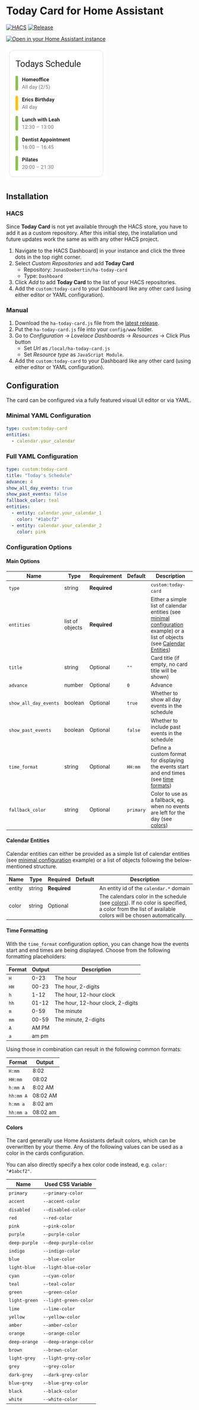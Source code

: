 # Today Card for Home Assistant

[![HACS][hacs-badge]][hacs-url]
[![Release][release-badge]][releases-url]

[![Open in your Home Assistant instance][my-ha-badge]][my-ha-url]

![Today Card for Home Assistant Lovelace Preview](docs/preview.png)

## Installation

### HACS

Since **Today Card** is not yet available through the HACS store, you have to add it as a custom repository. After this initial step, the installation und future updates work the same as with any other HACS project.

1. Navigate to the HACS Dashboard] in your instance and click the three dots in the top right corner.
2. Select _Custom Repositories_ and add **Today Card**
   - Repository: `JonasDoebertin/ha-today-card`
   - Type: `Dashboard`
3. Click _Add_ to add **Today Card** to the list of your HACS repositories.
4. Add the `custom:today-card` to your Dashboard like any other card (using either editor or YAML configuration).

### Manual

1. Download the `ha-today-card.js` file from the [latest release][latest-release-url].
2. Put the `ha-today-card.js` file into your `config/www` folder.
3. Go to _Configuration_ → _Lovelace Dashboards_ → _Resources_ → Click Plus button
   - Set _Url_ as `/local/ha-today-card.js`
   - Set _Resource type_ as `JavaScript Module`.
4. Add the `custom:today-card` to your Dashboard like any other card (using either editor or YAML configuration).

## Configuration

The card can be configured via a fully featured visual UI editor or via YAML.

### Minimal YAML Configuration
```yaml
type: custom:today-card
entities:
  - calendar.your_calendar
```

### Full YAML Configuration
```yaml
type: custom:today-card
title: "Today's Schedule"
advance: 4
show_all_day_events: true
show_past_events: false
fallback_color: teal
entities:
  - entity: calendar.your_calendar_1
    color: "#1abcf2"
  - entity: calendar.your_calendar_2
    color: pink
```

### Configuration Options

#### Main Options

| Name                  | Type            | Requirement  | Default   | Description                                                                                                                                                                     |
|-----------------------|-----------------|--------------|-----------|---------------------------------------------------------------------------------------------------------------------------------------------------------------------------------|
| `type`                | string          | **Required** |           | `custom:today-card`                                                                                                                                                             |
| `entities`            | list of objects | **Required** |           | Either a simple list of calendar entities (see [minimal configuration](#Minimal-YAML-Configuration) example) or a list of objects (see [Calendar Entities](#Calendar-Entities)) |
| `title`               | string          | Optional     | `""`      | Card title (if empty, no card title will be shown)                                                                                                                              |
| `advance`             | number          | Optional     | `0`       | Advance                                                                                                                                                                         |
| `show_all_day_events` | boolean         | Optional     | `true`    | Whether to show all day events in the schedule                                                                                                                                  |
| `show_past_events`    | boolean         | Optional     | `false`   | Whether to include past events in the schedule                                                                                                                                  |
| `time_format`         | string          | Optional     | `HH:mm`   | Define a custom format for displaying the events start and end times (see [time formats](#Time-Formatting))                                                                     |
| `fallback_color`      | string          | Optional     | `primary` | Color to use as a fallback, eg. when no events are left for the day (see [colors](#Colors))                                                                                     |

#### Calendar Entities

Calendar entities can either be provided as a simple list of calendar entities (see [minimal configuration](#Minimal-YAML-Configuration) example) or a list of objects following the below-mentioned structure.

| Name   | Type   | Required     | Default | Description                                                                                                                                                    |
|--------|--------|--------------|---------|----------------------------------------------------------------------------------------------------------------------------------------------------------------|
| entity | string | **Required** |         | An entity id of the `calendar.*` domain                                                                                                                        |
| color  | string | Optional     |         | The calendars color in the schedule (see [colors](#Colors)). If no color is specified, a color from the list of available colors will be chosen automatically. |

#### Time Formatting

With the `time_format` configuration option, you can change how the events start and end times are being displayed. Choose from the following formatting placeholders:

| Format | Output | Description                       |
|--------|--------|-----------------------------------|
| `H`    | 0-23   | The hour                          |
| `HH`   | 00-23  | The hour, 2-digits                |
| `h`    | 1-12   | The hour, 12-hour clock           |
| `hh`   | 01-12  | The hour, 12-hour clock, 2-digits |
| `m`    | 0-59   | The minute                        |
| `mm`   | 00-59  | The minute, 2-digits              |
| `A`    | AM PM  |                                   |
| `a`    | am pm  |                                   |

Using those in combination can result in the following common formats:

| Format    | Output   |
|-----------|----------|
| `H:mm`    | 8:02     |
| `HH:mm`   | 08:02    |
| `h:mm A`  | 8:02 AM  |
| `hh:mm A` | 08:02 AM |
| `h:mm a`  | 8:02 am  |
| `hh:mm a` | 08:02 am |

#### Colors

The card generally use Home Assistants default colors, which can be overwritten by your theme. Any of the following values can be used as a color in the cards configuration.

You can also directly specify a hex color code instead, e.g. `color: "#1abcf2"`.

| Name          | Used CSS Variable     |
|---------------|-----------------------|
| `primary`     | `--primary-color`     |
| `accent`      | `--accent-color`      |
| `disabled`    | `--disabled-color`    |
| `red`         | `--red-color`         |
| `pink`        | `--pink-color`        |
| `purple`      | `--purple-color`      |
| `deep-purple` | `--deep-purple-color` |
| `indigo`      | `--indigo-color`      |
| `blue`        | `--blue-color`        |
| `light-blue`  | `--light-blue-color`  |
| `cyan`        | `--cyan-color`        |
| `teal`        | `--teal-color`        |
| `green`       | `--green-color`       |
| `light-green` | `--light-green-color` |
| `lime`        | `--lime-color`        |
| `yellow`      | `--yellow-color`      |
| `amber`       | `--amber-color`       |
| `orange`      | `--orange-color`      |
| `deep-orange` | `--deep-orange-color` |
| `brown`       | `--brown-color`       |
| `light-grey`  | `--light-grey-color`  |
| `grey`        | `--grey-color`        |
| `dark-grey`   | `--dark-grey-color`   |
| `blue-grey`   | `--blue-grey-color`   |
| `black`       | `--black-color`       |
| `white`       | `--white-color`       |

<!-- Badges -->

[hacs-badge]: https://img.shields.io/badge/HACS-Default-41BDF5.svg?style=for-the-badge
[release-badge]: https://img.shields.io/github/v/release/JonasDoebertin/ha-today-card?style=for-the-badge
[my-ha-badge]: https://my.home-assistant.io/badges/hacs_repository.svg

<!-- References -->

[hacs-url]: https://github.com/hacs/integration
[my-ha-url]: https://my.home-assistant.io/redirect/hacs_repository/?owner=JonasDoebertin&repository=ha-today-card
[releases-url]: https://github.com/JonasDoebertin/ha-today-card/releases
[latest-release-url]: https://github.com/JonasDoebertin/ha-today-card/releases/latest
